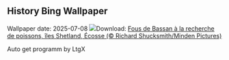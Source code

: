 ## History Bing Wallpaper
Wallpaper date: 2025-07-08
![](https://www.bing.com/th?id=OHR.ShetlandGannets_FR-CA5027328603_UHD.jpg&w=1000)Download: [Fous de Bassan à la recherche de poissons, îles Shetland, Écosse (© Richard Shucksmith/Minden Pictures)](https://www.bing.com/th?id=OHR.ShetlandGannets_FR-CA5027328603_UHD.jpg)

Auto get programm by LtgX
